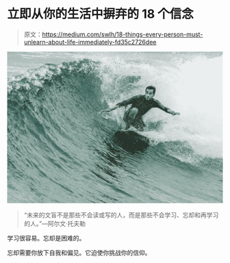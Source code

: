 # 立即从你的生活中摒弃的 18 个信念

> 原文：<https://medium.com/swlh/18-things-every-person-must-unlearn-about-life-immediately-fd35c2726dee>

![](img/578c1c2263897644ae4086d4f08fdeb4.png)

> “未来的文盲不是那些不会读或写的人，而是那些不会学习、忘却和再学习的人。”—阿尔文·托夫勒

学习很容易。忘却是困难的。

忘却需要你放下自我和偏见。它迫使你挑战你的信仰。